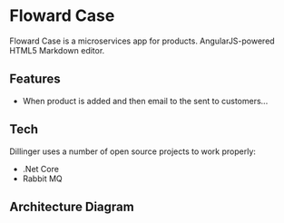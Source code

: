 # Floward Case

Floward Case is a microservices app for products. 
AngularJS-powered HTML5 Markdown editor.

## Features

- When product is added and then email to the sent to customers...

## Tech

Dillinger uses a number of open source projects to work properly:

- .Net Core
- Rabbit MQ

## Architecture Diagram


